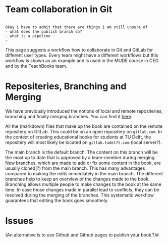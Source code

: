 # Team collaboration in Git

```{warning} Under Construction!

Okay i have to admit that there are things i am still unsure of
- what does the publish branch do?
- what is a pipeline
- 

```
This page suggests a workflow how to collaborate in Git and GitLab for different user types. Every team might have a different workflows but this workflow is shown as an example and is used in the MUDE course in CEG and by the TeachBooks team.

# Repositeries, Branching and Merging

We have previously introduced the notions of local and remote repositeries, branching and finally merging branches. You can find it [here](/book/installation-and-setup/git-setup_local.md). 

All the (markdown) files that make up the book are contained on the remote repositery on GitLab. This could be on an open repositery on `gitlab.com`. In the context of creating educational books for students at TU Delft, the repositery will most likely be located on `gitlab.tudelft.com` (local server?).

The main branch is the default branch. The content on this branch will be the most up to date that is approved by a team-member during merging. New branches, which are made to add or fix some content in the book, are usually cloned(?) from the main branch. This has many advantages compared to making the edits immediately in the main branch. The different branches help to keep an overview of the changes made to the book. Branching allows multiple people to make changes to the book at the same time. In case those changes made in parallel lead to conflicts, they can be resolved during the merging of the branches. This systematic workflow guarantees that editing the book goes smoothely. 

# Issues



(An alternative is to use Github and Github pages to publish your book.?)#

